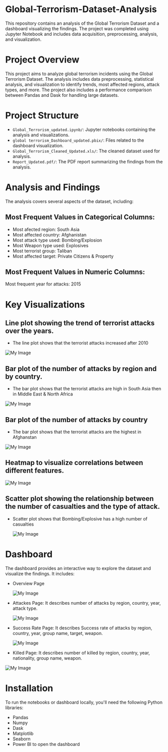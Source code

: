 # Global-Terrorism-Dataset-Analysis
This repository contains an analysis of the Global Terrorism Dataset and a dashboard visualizing the findings.
The project was completed using Jupyter Notebook and includes data acquisition, preprocessing, analysis, and visualization.

# Project Overview
This project aims to analyze global terrorism incidents using the Global Terrorism Dataset.
The analysis includes data preprocessing, statistical analysis, and visualization to identify trends,
most affected regions, attack types, and more.
The project also includes a performance comparison between Pandas and Dask for handling large datasets.

# Project Structure
- `Global_Terrorism_updated.ipynb/`: Jupyter notebooks containing the analysis and visualizations.
- `global terrorism_Dashboard_updated.pbix/`: Files related to the dashboard visualization.
- `Global_Terrorism_Cleaned_Updated.xls/`: The cleaned dataset used for analysis.
- `Report_Updated.pdf/`: The PDF report summarizing the findings from the analysis.

# Analysis and Findings
The analysis covers several aspects of the dataset, including:

## Most Frequent Values in Categorical Columns:
- Most afected region: South Asia
- Most affected country: Afghanistan
- Most attack type used: Bombing/Explosion
- Most Weapon type used: Explosives
- Most terrorist group: Taliban
- Most affected target: Private Citizens & Property
  
## Most Frequent Values in Numeric Columns:
Most frequent year for attacks: 2015

# Key Visualizations

## Line plot showing the trend of terrorist attacks over the years.
- The line plot shows that the terrorist attacks increased after 2010
  
![My Image](Images/Capture1.PNG)

## Bar plot of the number of attacks by region and by country.
- The bar plot shows that the terrorist attacks are high in South Asia then in Middle East & North Africa
  
![My Image](Images/Capture2.PNG)

## Bar plot of the number of attacks by country
- The bar plot shows that the terrorist attacks are the highest in Afghanstan

![My Image](Images/Capture3.PNG)  

## Heatmap to visualize correlations between different features.

![My Image](Images/Capture4.PNG)

## Scatter plot showing the relationship between the number of casualties and the type of attack.
- Scatter plot shows that Bombing/Explosive has a high number of casualties

  ![My Image](Images/Capture5.PNG)
  
# Dashboard

The dashboard provides an interactive way to explore the dataset and visualize the findings. 
It includes:
- Overview Page


  ![My Image](Images/Capture6.PNG)

  
- Attackes Page: It describes number of attacks by region, country, year, attack type.

  
  ![My Image](Images/Capture7.PNG)

  
- Success Rate Page: It describes Success rate of attacks by region, country, year, group name, target, weapon.

  
  ![My Image](Images/Capture8.PNG)

  
- Killed Page: It describes number of killed by region, country, year, nationality, group name, weapon.

  
![My Image](Images/Capture9.PNG)


# Installation

To run the notebooks or dashboard locally, you'll need the following Python libraries:
- Pandas
- Numpy
- Dask
- Matplotlib
- Seaborn
- Power BI to open the dashboard
